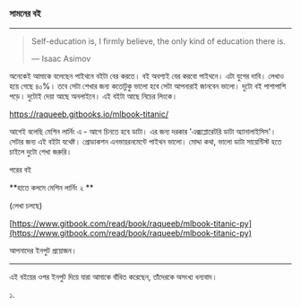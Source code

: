### সামনের বই

---

> Self-education is, I firmly believe, the only kind of education there is.
>
> ― Isaac Asimov

অনেকেই আমাকে বলেছেন পাইথনে বইটা বের করতে। বই অবশ্যই বের করবো পাইথনে। এটা যুগের দাবি। লেখাও হয়ে গেছে ৪০%। তবে সেটা শেখার জন্য কতোটুকু ভালো হবে সেটা আপনারাই জানবেন ভালো। দুটো বই পাশাপাশি পড়ে। দুটোই দেয়া আছে অনলাইনে। এই বইটা আছে নিচের লিংকে। 

https://raqueeb.gitbooks.io/mlbook-titanic/

আগেই বলেছি মেশিন লার্নিং এ - আগে চিনতে হবে ডাটা। এর জন্য দরকার 'এক্সপ্লোরেটরি ডাটা অ্যানালাইসিস'। সেটার জন্য এই বইটা যথেষ্ট। প্রোডাকশন এনভায়রনমেন্টে পাইথন ভালো। মোদ্দা কথা, ভালো ডাটা সায়েন্টিস্ট হতে চাইলে দুটো শেখা জরুরি।

পরের বই

**হাতে কলমে মেশিন লার্নিং ২ **

\(লেখা চলছে\)

[https://www.gitbook.com/read/book/raqueeb/mlbook-titanic-py](https://www.gitbook.com/read/book/raqueeb/mlbook-titanic-py)

আপনাদের ইনপুট প্রয়োজন।

---

এই বইয়ের ওপর ইনপুট দিয়ে যারা আমাকে বাঁধিত করেছেন, তাঁদেরকে অসংখ্য ধন্যবাদ।

১.

